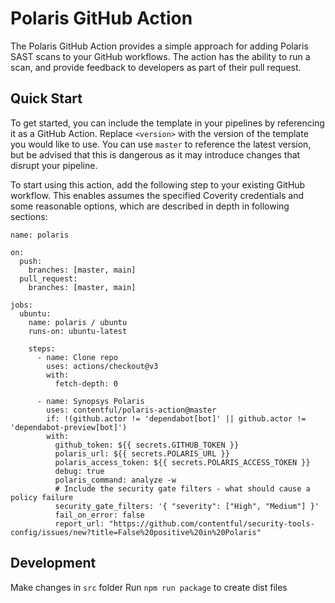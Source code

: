 # Polaris GitHub Action

The Polaris GitHub Action provides a simple approach for adding Polaris SAST scans to your GitHub workflows. The
action has the ability to run a scan, and provide feedback to developers as part of their pull request.

## Quick Start

To get started, you can include the template in your pipelines by referencing it as a GitHub Action.
Replace `<version>` with the version of the template you would like to use. You can use `master` to reference the latest version,
but be advised that this is dangerous as it may introduce changes that disrupt your pipeline.

To start using this action, add the following step to your existing GitHub workflow. This enables assumes the specified
Coverity credentials and some reasonable options, which are described in depth in following sections:

```
name: polaris

on:
  push:
    branches: [master, main]
  pull_request:
    branches: [master, main]

jobs:
  ubuntu:
    name: polaris / ubuntu
    runs-on: ubuntu-latest

    steps:
      - name: Clone repo
        uses: actions/checkout@v3
        with:
          fetch-depth: 0

      - name: Synopsys Polaris
        uses: contentful/polaris-action@master
        if: !(github.actor != 'dependabot[bot]' || github.actor != 'dependabot-preview[bot]')
        with:
          github_token: ${{ secrets.GITHUB_TOKEN }}
          polaris_url: ${{ secrets.POLARIS_URL }}
          polaris_access_token: ${{ secrets.POLARIS_ACCESS_TOKEN }}
          debug: true
          polaris_command: analyze -w
          # Include the security gate filters - what should cause a policy failure
          security_gate_filters: '{ "severity": ["High", "Medium"] }'
          fail_on_error: false
          report_url: "https://github.com/contentful/security-tools-config/issues/new?title=False%20positive%20in%20Polaris"
```

## Development

Make changes in `src` folder
Run `npm run package` to create dist files
